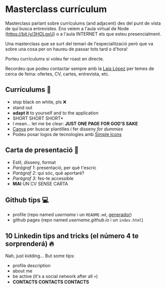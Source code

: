 # Masterclass currículum

Masterclass parlant sobre currículums (and adjacent) des del punt de vista de qui busca entrevistes. Ens veiem a l'aula virtual de Node (https://bit.ly/3HOLgxU) o a l'aula INTERNET els que esteu presencialment.

Una masterclass que se surt del temari de l'especialització però que va sobre una cosa per on haureu de passar tots tard o d'hora!

Porteu currículums si voleu fer roast en directe.

Recordeu que podeu contactar sempre amb la [Laia López](mailto:laia.lopez@ext.barcelonactiva.cat) per temes de cerca de feina: ofertes, CV, cartes, entrevista, etc.

## Currículums 📄

- stop black on white, pls ❌
- stand out
- **adapt it** to yourself and to the application
- SHORT SHORT SHORT*
- I mean... let me be clear: **JUST ONE PAGE FOR GOD'S SAKE**
- [Canva](http://www.canva.com) per buscar plantilles i fer disseny _for dummies_
- Podeu posar logos de tecnologies amb [Simple Icons](https://simpleicons.org/)

## Carta de presentació 💌

- Estil, disseny, format
- *Paràgraf 1*: presentació, per què t'escric
- *Paràgraf 2*: qui sóc, què aportaré?
- *Paràgraf 3*: fes-te accessible
- **MAI** UN CV SENSE CARTA

## Github tips 💻

- profile (repo named *username* i un `README.md`, [generador](https://rahuldkjain.github.io/gh-profile-readme-generator/))
- github pages (repo named *username.github.io* i un `index.html`)


## 10 Linkedin tips and tricks (el número 4 te sorprenderá) 🔥

Nah, just kidding... But some tips:

- profile description
- about me
- be active (it's a social network after all 💀)
- **CONTACTS CONTACTS CONTACTS**